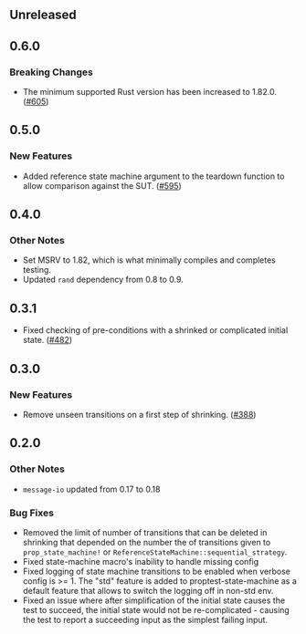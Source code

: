 ## Unreleased

## 0.6.0

### Breaking Changes

- The minimum supported Rust version has been increased to 1.82.0. ([\#605](https://github.com/proptest-rs/proptest/pull/605))

## 0.5.0

### New Features

- Added reference state machine argument to the teardown function to allow comparison against the SUT.
  ([\#595](https://github.com/proptest-rs/proptest/pull/595))

## 0.4.0

### Other Notes

- Set MSRV to 1.82, which is what minimally compiles and completes testing.
- Updated `rand` dependency from 0.8 to 0.9.

## 0.3.1

- Fixed checking of pre-conditions with a shrinked or complicated initial state.
  ([\#482](https://github.com/proptest-rs/proptest/pull/482))

## 0.3.0

### New Features

- Remove unseen transitions on a first step of shrinking.
  ([\#388](https://github.com/proptest-rs/proptest/pull/388))

## 0.2.0

### Other Notes

- `message-io` updated from 0.17 to 0.18

### Bug Fixes

- Removed the limit of number of transitions that can be deleted in shrinking that depended on the number the of transitions given to `prop_state_machine!` or `ReferenceStateMachine::sequential_strategy`.
- Fixed state-machine macro's inability to handle missing config
- Fixed logging of state machine transitions to be enabled when verbose config is >= 1. The "std" feature is added to proptest-state-machine as a default feature that allows to switch the logging off in non-std env.
- Fixed an issue where after simplification of the initial state causes the test to succeed, the initial state would not be re-complicated - causing the test to report a succeeding input as the simplest failing input.
